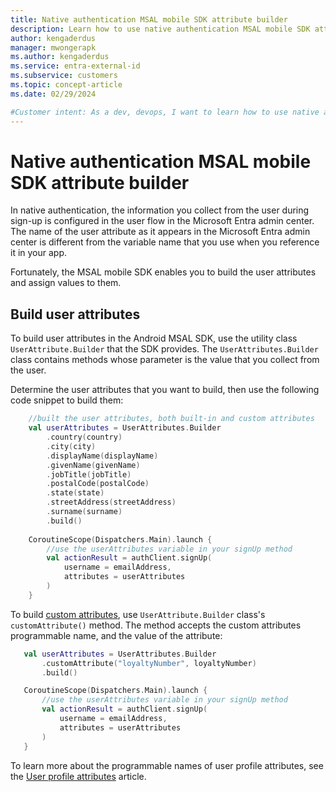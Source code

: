 ```yaml
---
title: Native authentication MSAL mobile SDK attribute builder
description: Learn how to use native authentication MSAL mobile SDK attribute builder for built-in and custom attributes 
author: kengaderdus
manager: mwongerapk
ms.author: kengaderdus
ms.service: entra-external-id 
ms.subservice: customers
ms.topic: concept-article
ms.date: 02/29/2024

#Customer intent: As a dev, devops, I want to learn how to use native authentication MSAL Android and iOS SDK attribute builder to build attribute variables for both built-in and custom attributes, so that I can use them in my app.
---
```


# Native authentication MSAL mobile SDK attribute builder

In native authentication, the information you collect from the user during sign-up is configured in the user flow in the Microsoft Entra admin center. The name of the user attribute as it appears in the Microsoft Entra admin center is different from the variable name that you use when you reference it in your app. 

Fortunately, the MSAL mobile SDK enables you to build the user attributes and assign values to them.

## Build user attributes

To build user attributes in the Android MSAL SDK, use the utility class `UserAttribute.Builder` that the SDK provides. The `UserAttributes.Builder` class contains methods whose parameter is the value that you collect from the user.

Determine the user attributes that you want to build, then use the following code snippet to build them:

```Kotlin
    //built the user attributes, both built-in and custom attributes
    val userAttributes = UserAttributes.Builder
        .country(country)
        .city(city)
        .displayName(displayName)
        .givenName(givenName)
        .jobTitle(jobTitle)
        .postalCode(postalCode)
        .state(state)
        .streetAddress(streetAddress)
        .surname(surname)
        .build() 
        
    CoroutineScope(Dispatchers.Main).launch {
        //use the userAttributes variable in your signUp method 
        val actionResult = authClient.signUp(
            username = emailAddress,
            attributes = userAttributes
        )
    }  
```

To build [custom attributes](concept-user-attributes.md#custom-user-attributes), use `UserAttribute.Builder` class's `customAttribute()` method. The method accepts the custom attributes programmable name, and the value of the attribute:

 ```kotlin
    val userAttributes = UserAttributes.Builder
        .customAttribute("loyaltyNumber", loyaltyNumber)
        .build() 

    CoroutineScope(Dispatchers.Main).launch {
        //use the userAttributes variable in your signUp method 
        val actionResult = authClient.signUp(
            username = emailAddress,
            attributes = userAttributes
        )
    }  
 ```

To learn more about the programmable names of user profile attributes, see the [User profile attributes](concept-user-attributes.md) article.
 